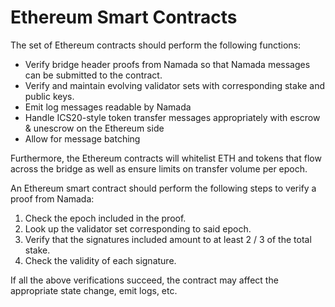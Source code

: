 # Ethereum Smart Contracts

The set of Ethereum contracts should perform the following functions:

- Verify bridge header proofs from Namada so that Namada messages can
  be submitted to the contract.
- Verify and maintain evolving validator sets with corresponding stake
  and public keys.
- Emit log messages readable by Namada
- Handle ICS20-style token transfer messages appropriately with escrow &
  unescrow on the Ethereum side
- Allow for message batching

Furthermore, the Ethereum contracts will whitelist ETH and tokens that
flow across the bridge as well as ensure limits on transfer volume per epoch.

An Ethereum smart contract should perform the following steps to verify
a proof from Namada:

1. Check the epoch included in the proof.
2. Look up the validator set corresponding to said epoch.
3. Verify that the signatures included amount to at least 2 / 3 of the
   total stake.
4. Check the validity of each signature.

If all the above verifications succeed, the contract may affect the
appropriate state change, emit logs, etc.